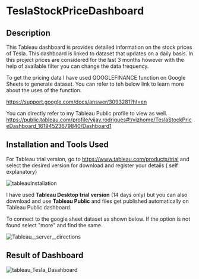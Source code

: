 # TeslaStockPriceDashboard

## Description

This Tableau dashboard is provides detailed information on the stock prices of Tesla. This dashboard is linked to dataset that updates on a daily basis. 
In this project prices are considered for the last 3 months however with the help of available filter you can change the data frequency.

To get the pricing data I have used GOOGLEFINANCE function on Google Sheets to generate dataset. You can refer to teh below link to learn more about the uses of the function.

https://support.google.com/docs/answer/3093281?hl=en




You can directly refer to my Tableau Public profile to view as well. 
https://public.tableau.com/profile/vijay.rodrigues#!/vizhome/TeslaStockPriceDashboard_16194523679840/Dashboard1


## Installation and Tools Used

For Tableau trial version, go to https://www.tableau.com/products/trial and select the desired version for download and register your details ( self explanatory)

![tableauInstallation](https://user-images.githubusercontent.com/72039550/115949790-14edbe80-a4f5-11eb-849a-87295d1e0d7b.jpg)

I have used **Tableau Desktop trial version** (14 days only) but you can also download and use **Tableau Public** and files get published automatically on Tableau Public dashboard.


To connect to the google sheet dataset as shown below. If the option is not found select "more" and find the same.

![Tableau__server__directions](https://user-images.githubusercontent.com/72039550/116424896-83b57980-a85f-11eb-9bb1-1d764c1dcad3.jpg)




## Result of Dashboard 

![tableau_Tesla_Dasahboard](https://user-images.githubusercontent.com/72039550/116424979-94fe8600-a85f-11eb-8572-fe7e4bd6ff50.jpg)

